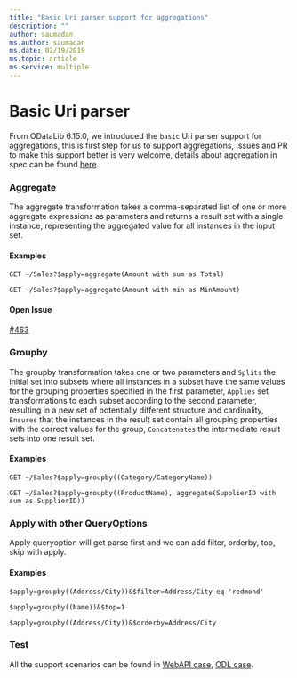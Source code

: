 ```yaml
---
title: "Basic Uri parser support for aggregations"
description: ""
author: saumadan
ms.author: saumadan
ms.date: 02/19/2019
ms.topic: article
ms.service: multiple
---
```

# Basic Uri parser

From ODataLib 6.15.0, we introduced the `basic` Uri parser support for aggregations, this is first step for us to support aggregations,  Issues and PR to make this support better is very welcome, details about aggregation in spec can be found [here](https://docs.oasis-open.org/odata/odata-data-aggregation-ext/v4.0/odata-data-aggregation-ext-v4.0.html).

### Aggregate
The aggregate transformation takes a comma-separated list of one or more aggregate expressions as parameters and returns a result set with a single instance, representing the aggregated value for all instances in the input set.

#### Examples

`GET ~/Sales?$apply=aggregate(Amount with sum as Total)`

`GET ~/Sales?$apply=aggregate(Amount with min as MinAmount)`

#### Open Issue
[#463](https://github.com/OData/odata.net/issues/463)

### Groupby
The groupby transformation takes one or two parameters and `Splits` the initial set into subsets where all instances in a subset have the same values for the grouping properties specified in the first parameter, `Applies` set transformations to each subset according to the second parameter, resulting in a new set of potentially different structure and cardinality, `Ensures` that the instances in the result set contain all grouping properties with the correct values for the group, `Concatenates` the intermediate result sets into one result set.

#### Examples

`GET ~/Sales?$apply=groupby((Category/CategoryName))`

`GET ~/Sales?$apply=groupby((ProductName), aggregate(SupplierID with sum as SupplierID))`

### Apply with other QueryOptions
Apply queryoption will get parse first and we can add filter, orderby, top, skip with apply.

#### Examples

`$apply=groupby((Address/City))&$filter=Address/City eq 'redmond'`

`$apply=groupby((Name))&$top=1`

`$apply=groupby((Address/City))&$orderby=Address/City`

### Test
All the support scenarios can be found in [WebAPI case](https://github.com/OData/WebApi/blob/master/OData/test/UnitTest/System.Web.OData.Test/OData/Query/ApplyQueryOptionTest.cs), [ODL case](https://github.com/OData/odata.net/blob/master/test/FunctionalTests/Microsoft.OData.Core.Tests/UriParser/Extensions/Binders/ApplyBinderTests.cs).

